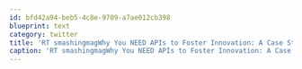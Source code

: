 ```yaml
---
id: bfd42a94-beb5-4c8e-9709-a7ae012cb398
blueprint: text
category: twitter
title: 'RT smashingmagWhy You NEED APIs to Foster Innovation: A Case Study - http://bit.ly/g8rMl'
caption: 'RT smashingmagWhy You NEED APIs to Foster Innovation: A Case Study - http://bit.ly/g8rMl'
---
```

